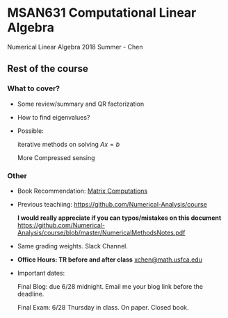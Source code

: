 # MSAN631 Computational Linear Algebra
Numerical Linear Algebra 2018 Summer - Chen

## Rest of the course

### What to cover?

- Some review/summary and QR factorization

- How to find eigenvalues?

- Possible: 
 
  iterative methods on solving $Ax=b$
  
  More Compressed sensing
  
### Other

- Book Recommendation: [Matrix Computations](https://www.amazon.com/Computations-Hopkins-Studies-Mathematical-Sciences/dp/1421407949/ref=sr_1_1?ie=UTF8&qid=1529198670&sr=8-1&keywords=matrix+computations)

- Previous teachiing: https://github.com/Numerical-Analysis/course

  **I would really appreciate if you can typos/mistakes on this document**
https://github.com/Numerical-Analysis/course/blob/master/NumericalMethodsNotes.pdf

- Same grading weights. Slack Channel. 

- **Office Hours: TR before and after class**
  xchen@math.usfca.edu

- Important dates:
  
  Final Blog: due 6/28 midnight. Email me your blog link before the deadline.
  
  Final Exam: 6/28 Thursday in class. On paper. Closed book.
